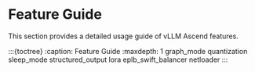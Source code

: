 # Feature Guide

This section provides a detailed usage guide of vLLM Ascend features.

:::{toctree}
:caption: Feature Guide
:maxdepth: 1
graph_mode
quantization
sleep_mode
structured_output
lora
eplb_swift_balancer
netloader
:::
